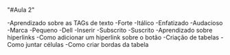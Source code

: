 "#Aula 2"

-Aprendizado sobre as TAGs de texto
-Forte
-Itálico
-Enfatizado
-Audacioso
-Marca
-Pequeno
-Dell
-Inserir
-Subscrito
-Suscrito
-Aprendizado sobre hiperlinks
-Como adicionar um hiperlink sobre o botão
-Criação de tabelas
-Como juntar células
-Como criar bordas da tabela